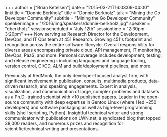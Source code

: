 +++
author = ["Brian Ketelsen"]
date = "2015-03-21T16:03:09-04:00"
linktitle = "Donnie Berkholz"
title = "Donnie Berkholz"
talk = "Mining the Go Developer Community"
subtitle = "Mining the Go Developer Community"
speakerimage = "/2016/img/speakers/donnie-berkholz.jpg"
speaker = "dberkholz"
sessionscheduled = "July 12th"
sessiontime = "2:30pm - 3:20pm"
+++
Now serving as Research Director for the Development, DevOps, and IT Ops team at 451 Research.
Growing 451's footprint and recognition across the entire software lifecycle.
Overall responsibility for diverse areas encompassing private cloud, API management, IT monitoring, DevOps, PaaS, and more.
Personal coverage includes development, testing, and release engineering ‹ including languages and language tooling, version control, CI/CD, ALM and build/deployment pipelines, and more.

Previously at RedMonk, the only developer-focused analyst firm, with significant involvement in publication, consults, multimedia products, data-driven research, and speaking engagements.
Expert in analysis, visualization, and communication of large, complex problems and datasets as a Ph.D.-trained scientist with &gt;10 published papers.
Leader in the open-source community with deep expertise in Gentoo Linux (where I led ~250 developers) and software packaging as well as high-level programming skills (shell scripting, Python).
Insightful technical writer and strong communicator with publications on LWN.net, a syndicated blog that topped 38,000 readers, and numerous prizes and recognition for scientific/technical writing and presentations.
